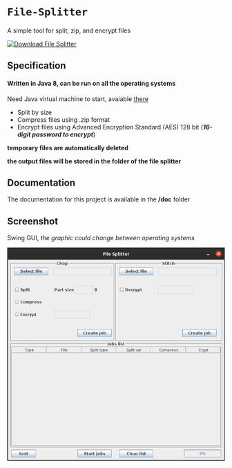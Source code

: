 # `File-Splitter`

A simple tool for split, zip, and encrypt files

[![Download File Splitter](https://a.fsdn.com/con/app/sf-download-button)](https://sourceforge.net/projects/tool-file-splitter/files/latest/download)

## Specification

#### Written in Java 8, can be run on all the operating systems
Need Java virtual machine to start, avaiable [there](https://www.java.com/en/download/)

- Split by size
- Compress files using .zip format
- Encrypt files using Advanced Encryption Standard (AES) 128 bit (***16-digit password to encrypt***)

**temporary files are automatically deleted**

**the output files will be stored in the folder of the file splitter**

## Documentation
The documentation for this project is available in the **/doc** folder

## Screenshot
Swing GUI, *the graphic could change between operating systems*

![](doc/Screenshot.png)
